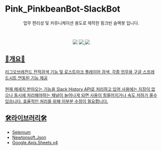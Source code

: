 # Pink_PinkbeanBot-SlackBot
<p align="center">업무 편리성 및 커뮤니케이션 용도로 제작한 핑크빈 슬랙봇 입니다.</p></br>
<p align="center">
  <img src="https://img.shields.io/badge/Licesce-MIT-FFD400?style=flat-square&logoColor=white"/></a>
  <a href="https://hits.seeyoufarm.com"><img src="https://hits.seeyoufarm.com/api/count/incr/badge.svg?url=https%3A%2F%2Fgithub.com%2Fhy0u4a%2FPink_PinkbeanBot-SlackBot&count_bg=%23E11AAF&title_bg=%2396648A&icon=&icon_color=%23E7E7E7&title=hits&edge_flat=false"/>
 <img src="https://img.shields.io/github/stars/hy0u4a/Pink_PinkbeanBot-SlackBot?style=social"</a>
</p>

## 🎈개요🎈
리그오브레전드 전적검색 기능 및 로스트아크 플레이어 검색, 각종 업무용 구글 스프레드시트 연동된 기능 제공 </br></br>
현재 메세지 받아오는 기능을 Slack History API로 처리하고 있어 사용에는 지장이 없으나 동시에 처리해야하는 채널이 늘어나게 되면 사용이 힘들어지거나 속도 저하가 올수 있습니다. 효율적인 처리를 위해 이부분 수정이 필요합니다.

## 🛠라이브러리🛠
- Selenium </br>
- Newtonsoft.Json </br>
- Google.Apis.Sheets.v4
